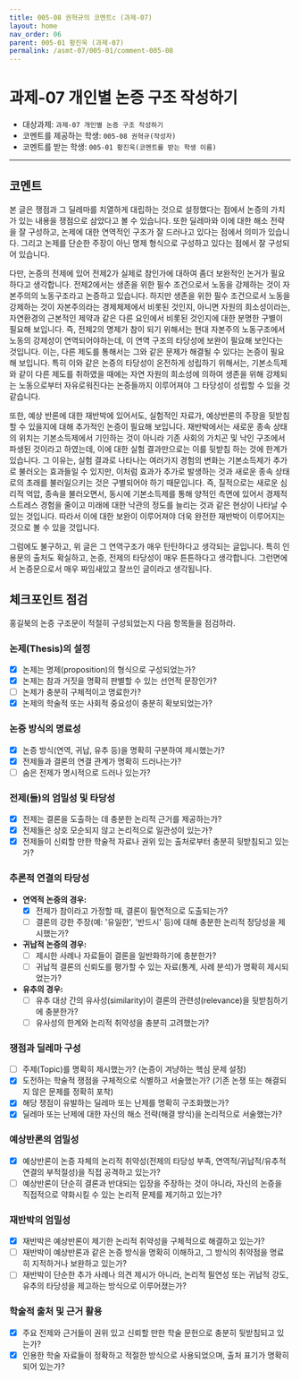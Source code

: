 ```yaml
---
title: 005-08 권혁규의 코멘트c (과제-07) 
layout: home
nav_order: 06
parent: 005-01 황진욱 (과제-07)
permalink: /asmt-07/005-01/comment-005-08
---
```


# 과제-07 개인별 논증 구조 작성하기

- 대상과제: `과제-07 개인별 논증 구조 작성하기`
- 코멘트를 제공하는 학생: `005-08 권혁규(작성자)` 
- 코멘트를 받는 학생: `005-01 황진욱(코멘트를 받는 학생 이름)` 

---

## 코멘트

본 글은 쟁점과 그 딜레마를 치열하게 대립하는 것으로 설정했다는 점에서 논증의 가치가 있는 내용을 쟁점으로 삼았다고 볼 수 있습니다. 또한 딜레마와 이에 대한 해소 전략을 잘 구성하고, 논제에 대한 연역적인 구조가 잘 드러나고 있다는 점에서 의미가 있습니다. 그리고 논제를 단순한 주장이 아닌 명제 형식으로 구성하고 있다는 점에서 잘 구성되어 있습니다.

다만, 논증의 전제에 있어 전제2가 실제로 참인가에 대하여 좀더 보완적인 논거가 필요하다고 생각합니다. 전제2에서는 생존을 위한 필수 조건으로서 노동을 강제하는 것이 자본주의의 노동구조라고 논증하고 있습니다. 하지만 생존을 위한 필수 조건으로서 노동을 강제하는 것이 자본주의라는 경제체제에서 비롯된 것인지, 아니면 자원의 희소성이라는, 자연환경의 근본적인 제약과 같은 다른 요인에서 비롯된 것인지에 대한 분명한 구별이 필요해 보입니다. 즉, 전제2의 명제가 참이 되기 위해서는 현대 자본주의 노동구조에서 노동의 강제성이 연역되어야하는데, 이 연역 구조의 타당성에 보완이 필요해 보인다는 것입니다. 이는, 다른 제도를 통해서는 그와 같은 문제가 해결될 수 있다는 논증이 필요해 보입니다. 특히 이와 같은 논증의 타당성이 온전하게 성립하기 위해서는, 기본소득제와 같이 다른 제도를 취하였을 때에는 자연 자원의 희소성에 의하여 생존을 위해 강제되는 노동으로부터 자유로워진다는 논증들까지 이루어져야 그 타당성이 성립할 수 있을 것 같습니다.

또한, 예상 반론에 대한 재반박에 있어서도, 실험적인 자료가, 예상반론의 주장을 뒷받침할 수 있을지에 대해 추가적인 논증이 필요해 보입니다. 재반박에서는 새로운 종속 상태의 위치는 기본소득제에서 기인하는 것이 아니라 기존 사회의 가치곤 및 낙인 구조에서 파생된 것이라고 하였는데, 이에 대한 실험 결과만으로는 이를 뒷받침 하는 것에 한계가 있습니다. 그 이유는, 실험 결과로 나타나는 여러가지 경험의 변화는 기본소득제가 추가로 불러오는 효과들일 수 있지만, 이처럼 효과가 추가로 발생하는 것과 새로운 종속 상태로의 초래를 불러일으키는 것은 구별되어야 하기 때문입니다. 즉, 질적으로는 새로운 심리적 억압, 종속을 불러오면서, 동시에 기본소득제를 통해 양적인 측면에 있어서 경제적 스트레스 경험을 줄이고 미래에 대한 낙관의 정도를 늘리는 것과 같은 현상이 나타날 수 있는 것입니다. 따라서 이에 대한 보완이 이루어져야 더욱 완전한 재반박이 이루어지는 것으로 볼 수 있을 것입니다.

그럼에도 불구하고, 위 글은 그 연역구조가 매우 탄탄하다고 생각되는 글입니다. 특히 인용문의 출처도 확실하고, 논증, 전제의 타당성이 매우 튼튼하다고 생각합니다. 그런면에서 논증문으로서 매우 짜임새있고 잘쓰인 글이라고 생각됩니다.  

## 체크포인트 점검

홍길북의 논증 구조문이 적절히 구성되었는지 다음 항목들을 점검하라.

### **논제(Thesis)의 설정**
- [x] 논제는 명제(proposition)의 형식으로 구성되었는가?
- [x] 논제는 참과 거짓을 명확히 판별할 수 있는 선언적 문장인가?
- [ ] 논제가 충분히 구체적이고 명료한가?
- [x] 논제의 학술적 또는 사회적 중요성이 충분히 확보되었는가?

### **논증 방식의 명료성**
- [x] 논증 방식(연역, 귀납, 유추 등)을 명확히 구분하여 제시했는가?
- [x] 전제들과 결론의 연결 관계가 명확히 드러나는가?
- [ ] 숨은 전제가 명시적으로 드러나 있는가?

### **전제(들)의 엄밀성 및 타당성**
- [x] 전제는 결론을 도출하는 데 충분한 논리적 근거를 제공하는가?
- [x] 전제들은 상호 모순되지 않고 논리적으로 일관성이 있는가?
- [x] 전제들이 신뢰할 만한 학술적 자료나 권위 있는 출처로부터 충분히 뒷받침되고 있는가?

### **추론적 연결의 타당성**
- **연역적 논증의 경우:**
  - [x] 전제가 참이라고 가정할 때, 결론이 필연적으로 도출되는가?
  - [ ] 결론의 강한 주장(예: '유일한', '반드시' 등)에 대해 충분한 논리적 정당성을 제시했는가?

- **귀납적 논증의 경우:**
  - [ ] 제시한 사례나 자료들이 결론을 일반화하기에 충분한가?
  - [ ] 귀납적 결론의 신뢰도를 평가할 수 있는 자료(통계, 사례 분석)가 명확히 제시되었는가?

- **유추의 경우:**
  - [ ] 유추 대상 간의 유사성(similarity)이 결론의 관련성(relevance)을 뒷받침하기에 충분한가?
  - [ ] 유사성의 한계와 논리적 취약성을 충분히 고려했는가?

### **쟁점과 딜레마 구성**
- [ ] 주제(Topic)를 명확히 제시했는가? (논증이 겨냥하는 핵심 문제 설정)
- [x] 도전하는 학술적 쟁점을 구체적으로 식별하고 서술했는가? (기존 논쟁 또는 해결되지 않은 문제를 정확히 포착)
- [x] 해당 쟁점이 유발하는 딜레마 또는 난제를 명확히 구조화했는가?
- [x] 딜레마 또는 난제에 대한 자신의 해소 전략(해결 방식)을 논리적으로 서술했는가?

### **예상반론의 엄밀성**
- [x] 예상반론이 논증 자체의 논리적 취약성(전제의 타당성 부족, 연역적/귀납적/유추적 연결의 부적절성)을 직접 공격하고 있는가?
- [ ] 예상반론이 단순히 결론과 반대되는 입장을 주장하는 것이 아니라, 자신의 논증을 직접적으로 약화시킬 수 있는 논리적 문제를 제기하고 있는가?

### **재반박의 엄밀성**
- [x] 재반박은 예상반론이 제기한 논리적 취약성을 구체적으로 해결하고 있는가?
- [ ] 재반박이 예상반론과 같은 논증 방식을 명확히 이해하고, 그 방식의 취약점을 명료히 지적하거나 보완하고 있는가?
- [ ] 재반박이 단순한 추가 사례나 의견 제시가 아니라, 논리적 필연성 또는 귀납적 강도, 유추의 타당성을 제고하는 방식으로 이루어졌는가?

### **학술적 출처 및 근거 활용**
- [x] 주요 전제와 근거들이 권위 있고 신뢰할 만한 학술 문헌으로 충분히 뒷받침되고 있는가?
- [x] 인용한 학술 자료들이 정확하고 적절한 방식으로 사용되었으며, 출처 표기가 명확히 되어 있는가?
